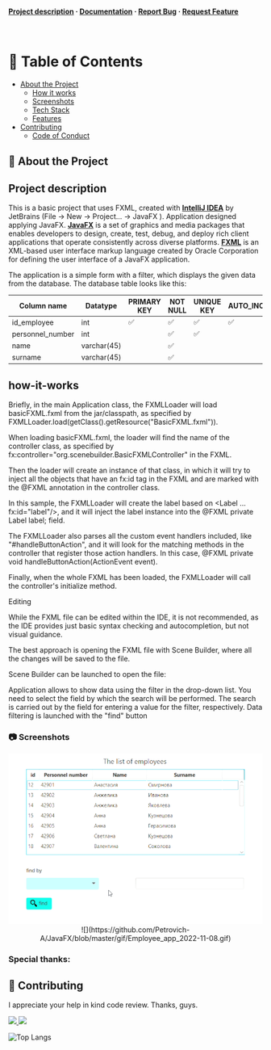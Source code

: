 <h4>
    <a href="https://github.com/Louis3797/awesome-readme-template/">Project description</a>
  <span> · </span>
    <a href="https://github.com/Louis3797/awesome-readme-template">Documentation</a>
  <span> · </span>
    <a href="https://github.com/Louis3797/awesome-readme-template/issues/">Report Bug</a>
  <span> · </span>
    <a href="https://github.com/Louis3797/awesome-readme-template/issues/">Request Feature</a>
  </h4>

<br />

<!-- Table of Contents -->
# :notebook_with_decorative_cover: Table of Contents

- [About the Project](#star2-about-the-project)
    * [How it works](#how-it-works)
    * [Screenshots](#camera-screenshots)
    * [Tech Stack](#space_invader-tech-stack)
    * [Features](#dart-features)
- [Contributing](#wave-contributing)
    * [Code of Conduct](#scroll-code-of-conduct)

<!-- About the Project -->
## :star2: About the Project

## Project description

This is a basic project that uses FXML, created with [**IntelliJ IDEA**](https://www.jetbrains.com/idea/) by JetBrains (File -> New -> Project... -> JavaFX ).
Application designed applying JavaFX. [**JavaFX**](https://docs.oracle.com/javafx/2/overview/jfxpub-overview.htm) is a set of graphics and media packages that enables developers to design, create, test, debug, and deploy rich client applications that operate consistently across diverse platforms.
[**FXML**]() is an XML-based user interface markup language created by Oracle Corporation for defining the user interface of a JavaFX application.

The application is a simple form with a filter, which displays the given data from the database.
The database table looks like this:

| Column name      | Datatype    | PRIMARY KEY        | NOT NULL            | UNIQUE KEY         | AUTO_INCREMENT     |
|------------------|-------------|--------------------|---------------------|--------------------|--------------------|
| id_employee      | int         | :white_check_mark: | :white_check_mark:  | :white_check_mark: | :white_check_mark: |
| personnel_number | int         |                    | :white_check_mark:  | :white_check_mark: |                    |
| name             | varchar(45) |                    | :white_check_mark:  |                    |                    |
| surname          | varchar(45) |                    | :white_check_mark:  |                    |                    |

<!-- How it works -->
## how-it-works

Briefly, in the main Application class, the FXMLLoader will load basicFXML.fxml from the jar/classpath, as specified by 
FXMLLoader.load(getClass().getResource("BasicFXML.fxml")).

When loading basicFXML.fxml, the loader will find the name of the controller class, as specified by fx:controller="org.scenebuilder.BasicFXMLController" in the FXML.

Then the loader will create an instance of that class, in which it will try to inject all the objects that have an fx:id tag in the FXML and are marked with the @FXML annotation in the controller class.

In this sample, the FXMLLoader will create the label based on <Label ... fx:id="label"/>, and it will inject the label instance into the @FXML private Label label; field.

The FXMLLoader also parses all the custom event handlers included, like "#handleButtonAction", and it will look for the matching methods in the controller that register those action handlers. In this case, @FXML private void handleButtonAction(ActionEvent event).

Finally, when the whole FXML has been loaded, the FXMLLoader will call the controller's initialize method.

Editing

While the FXML file can be edited within the IDE, it is not recommended, as the IDE provides just basic syntax checking and autocompletion, but not visual guidance.

The best approach is opening the FXML file with Scene Builder, where all the changes will be saved to the file.

Scene Builder can be launched to open the file:


Application allows to show data using the filter in the drop-down list. You need to select the field by which the search will be performed. The search is carried out by the field for entering a value for the filter, respectively. Data filtering is launched with the "find" button

<!-- Screenshots -->
### :camera: Screenshots

<div align="center"> 
  <img src="https://github.com/Petrovich-A/JavaFX/blob/master/gif/Employee_app_2022-11-08.gif" alt="screenshot" />
![](https://github.com/Petrovich-A/JavaFX/blob/master/gif/Employee_app_2022-11-08.gif)
</div>

### Special thanks:

<!-- Contributing -->
## :wave: Contributing

I appreciate your help in kind code review. Thanks, guys.

<a href="https://github.com/Louis3797/awesome-readme-template/graphs/contributors">
  <img src="https://contrib.rocks/image?repo=Louis3797/awesome-readme-template" />
</a>

<a href="https://github.com/Khodyko/nonreactive/graphs/contributors">
  <img src="https://contrib.rocks/image?repo=Khodyko/nonreactive" />
</a>


![Top Langs](https://github-readme-stats.vercel.app/api/top-langs/?username=Petrovich-A&theme=tokyonight)